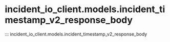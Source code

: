 # incident_io_client.models.incident_timestamp_v2_response_body

::: incident_io_client.models.incident_timestamp_v2_response_body
